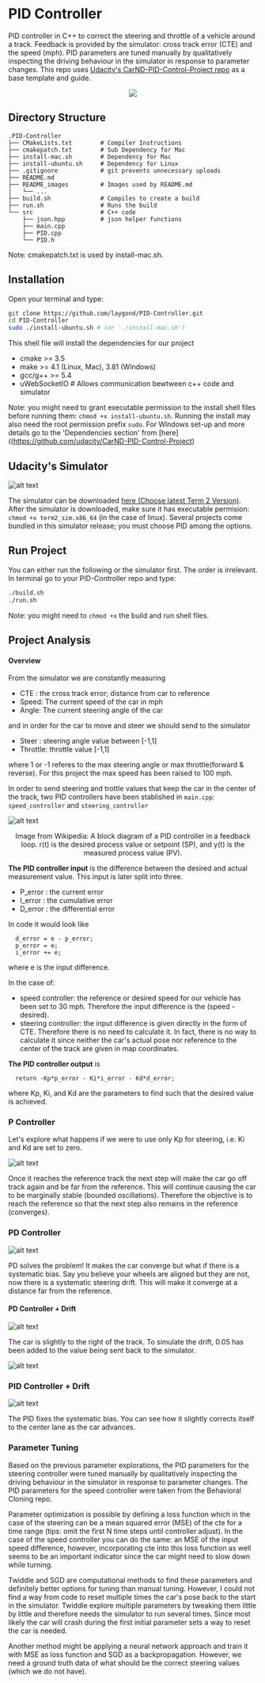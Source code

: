 # PID Controller
 PID controller in C++ to correct the steering and throttle of a vehicle around a track. Feedback is provided by the simulator: cross track error (CTE) and the speed (mph). PID parameters are tuned manually by qualitatively inspecting the driving behaviour in the simulator in response to parameter changes. This repo uses [Udacity's CarND-PID-Control-Project repo](https://github.com/udacity/CarND-PID-Control-Project) as a base template and guide.

<p align="center"> 
  <img src="./README_images/pid_controller.gif">
</p>

[//]: # (List of Images used in this README.md)
[image1]: ./README_images/pid_sim.png "Simulator"
[image2]: ./README_images/pid_graph.png "PID Diagram"
[image3]: ./README_images/p_control.gif "P Controller"
[image4]: ./README_images/pd_control.gif "PD Controller"
[image5]: ./README_images/drift.png "Drift"
[image6]: ./README_images/pd_drift.gif "PD + Drift"
[image7]: ./README_images/pid_drift.gif "PID + Drift"

## Directory Structure
```
.PID-Controller
├── CMakeLists.txt        # Compiler Instructions
├── cmakepatch.txt        # Sub Dependency for Mac
├── install-mac.sh        # Dependency for Mac
├── install-ubuntu.sh     # Dependency for Linux
├── .gitignore            # git prevents unnecessary uploads
├── README.md
├── README_images         # Images used by README.md
|   └── ...
├── build.sh              # Compiles to create a build
├── run.sh                # Runs the build
└── src                   # C++ code
    ├── json.hpp          # json helper functions
    ├── main.cpp          
    ├── PID.cpp
    └── PID.h
```
Note: cmakepatch.txt is used by install-mac.sh. 

## Installation
Open your terminal and type:
```sh
git clone https://github.com/laygond/PID-Controller.git
cd PID-Controller
sudo ./install-ubuntu.sh # (or './install-mac.sh')
```
This shell file will install the dependencies for our project
- cmake >= 3.5
- make >= 4.1 (Linux, Mac), 3.81 (Windows)
- gcc/g++ >= 5.4
- uWebSocketIO  # Allows communication bewtween c++ code and simulator

Note: you might need to grant executable permission to the install shell files before running them: `chmod +x install-ubuntu.sh`. Running the install may also need the root permission prefix `sudo`. For Windows set-up and more details go to the 'Dependencies section' from [here]((https://github.com/udacity/CarND-PID-Control-Project)

## Udacity's Simulator

![alt text][image1]

The simulator can be downloaded [here (Choose latest Term 2 Version)](https://github.com/udacity/self-driving-car-sim/releases). After the simulator is downloaded, make sure it has executable permision: `chmod +x term2_sim.x86_64` (in the case of linux). Several projects come bundled in this simulator release; you must choose PID among the options.

## Run Project
You can either run the following or the simulator first. The order is irrelevant. In terminal go to your PID-Controller repo and type:
```sh
./build.sh
./run.sh
```
Note: you might need to `chmod +x` the build and run shell files.

## Project Analysis
#### Overview
From the simulator we are constantly measuring
- CTE  : the cross track error; distance from car to reference
- Speed: The current speed of the car in mph
- Angle: The current steering angle of the car

and in order for the car to move and steer we should send to the simulator
- Steer   : steering angle value between [-1,1]
- Throttle: throttle value [-1,1]

where 1 or -1 referes to the max steering angle or max throttle(forward & reverse). For this project the max speed has been raised to 100 mph.

In order to send steering and trottle values that keep the car in the center of the track, two PID controllers have been stablished in `main.cpp`: `speed_controller` and `steering_controller`

![alt text][image2]
<p align="center"> 
Image from Wikipedia: A block diagram of a PID controller in a feedback loop. r(t) is the desired process value or setpoint (SP), and y(t) is the measured process value (PV).
</p> 

<b>The PID controller input</b> is the difference between the desired and actual measurement value. This input is later split into three. 
- P_error : the current error
- I_error : the cumulative error
- D_error : the differential error

In code it would look like
```
  d_error = e - p_error;
  p_error = e;
  i_error += e;
```
where e is the input difference.

In the case of:
- speed controller: the reference or desired speed for our vehicle has been set to 30 mph. Therefore the input difference is the (speed - desired).
- steering controller: the input difference is given directly in the form of CTE. Therefore there is no need to calculate it. In fact, there is no way to calculate it since neither the car's actual pose nor reference to the center of the track are given in map coordinates.

<b>The PID controller output</b> is 
```
  return -Kp*p_error - Ki*i_error - Kd*d_error;
```
where Kp, Ki, and Kd are the parameters to find such that the desired value is achieved.

### P Controller
Let's explore what happens if we were to use only Kp for steering, i.e. Ki and Kd are set to zero.

![alt text][image3]

Once it reaches the reference track the next step will make the car go off track again and be far from the reference. This will continue causing the car to be marginally stable  (bounded oscillations). Therefore the objective is to reach the reference so that the next step also remains in the reference (converges).

### PD Controller
![alt text][image4]

PD solves the problem! It makes the car converge but what if there is a systematic bias. Say you believe your wheels are aligned but they are not, now there is a systematic steering drift. This will make it converge at a distance far from the reference.

#### PD Controller + Drift
![alt text][image6]

The car is slightly to the right of the track. To simulate the drift, 0.05 has been added to the value being sent back to the simulator. 

![alt text][image5]

### PID Controller + Drift

![alt text][image7]

The PID fixes the systematic bias. You can see how it slightly corrects itself to the center lane as the car advances.

### Parameter Tuning
Based on the previous parameter explorations, the PID parameters for the steering controller were tuned manually by qualitatively inspecting the driving behaviour in the simulator in response to parameter changes. The PID parameters for the speed controller were taken from the Behavioral Cloning repo. 

Parameter optimization is possible by defining a loss function which in the case of the steering can be a mean squared error (MSE) of the cte for a time range (tips: omit the first N time steps until controller adjust). In the case of the speed controller you can do the same: an MSE of the input speed difference, however, incorporating cte into this loss function as well seems to be an important indicator since the car might need to slow down while turning. 

Twiddle and SGD are computational methods to find these parameters and definitely better options for tuning than manual tuning. However, I could not find a way from code to reset multiple times the car's pose back to the start in the simulator. Twiddle explore multiple parameters by tweaking them little by little and therefore needs the simulator to run several times. Since most likely the car will crash during the first initial parameter sets a way to reset the car is needed.

Another method might be applying a neural network approach and train it with MSE as loss function and SGD as a backpropagation. However, we need a ground truth data of what should be the correct steering values (which we do not have).